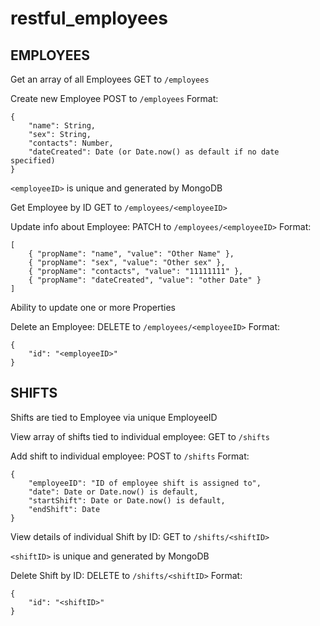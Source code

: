# restful_employees

## EMPLOYEES

Get an array of all Employees
GET to `/employees`

Create new Employee
POST to `/employees`
Format:
```
{
	"name": String,
	"sex": String,
	"contacts": Number,
 	"dateCreated": Date (or Date.now() as default if no date specified)
}
```
`<employeeID>` is unique and generated by MongoDB

Get Employee by ID
GET to `/employees/<employeeID>`

Update info about Employee:
PATCH to `/employees/<employeeID>`
  Format:
```
[
	{ "propName": "name", "value": "Other Name" },
	{ "propName": "sex", "value": "Other sex" },
	{ "propName": "contacts", "value": "11111111" },
	{ "propName": "dateCreated", "value": "other Date" }
]
```
  Ability to update one or more Properties
  
Delete an Employee:
DELETE to `/employees/<employeeID>`
  Format:
```
{
	"id": "<employeeID>"
}
```


## SHIFTS

Shifts are tied to Employee via unique EmployeeID

View array of shifts tied to individual employee:
GET to `/shifts`

Add shift to individual employee:
POST to `/shifts`
Format:
```
{
	"employeeID": "ID of employee shift is assigned to",
	"date": Date or Date.now() is default,
	"startShift": Date or Date.now() is default,
	"endShift": Date
}
```

View details of individual Shift by ID:
GET to `/shifts/<shiftID>`
  
`<shiftID>` is unique and generated by MongoDB

Delete Shift by ID:
DELETE to `/shifts/<shiftID>`
  Format:
```
{
	"id": "<shiftID>"
}
```
  
